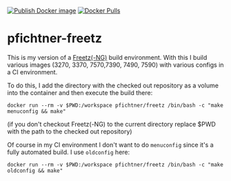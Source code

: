[![Publish Docker image](https://github.com/pfichtner/pfichtner-freetz/actions/workflows/docker-publish.yml/badge.svg)](https://github.com/pfichtner/pfichtner-freetz/actions/workflows/docker-publish.yml)
[![Docker Pulls](https://img.shields.io/docker/pulls/pfichtner/freetz.svg?maxAge=604800)](https://hub.docker.com/r/pfichtner/freetz/)

# pfichtner-freetz
This is my version of a [Freetz(-NG)](https://github.com/Freetz-NG/freetz-ng) build environment. With this I build various images (3270, 3370, 7570,7390, 7490, 7590) with various configs in a CI environment. 

To do this, I add the directory with the checked out repository as a volume into the container and then execute the build there: 
```
docker run --rm -v $PWD:/workspace pfichtner/freetz /bin/bash -c "make menuconfig && make"
```
(if you don't checkout Freetz(-NG) to the current directory replace $PWD with the path to the checked out repository)


Of course in my CI environment I don't want to do ```menuconfig``` since it's a fully automated build. I use ```oldconfig``` here: 
```
docker run --rm -v $PWD:/workspace pfichtner/freetz /bin/bash -c "make oldconfig && make"
```
